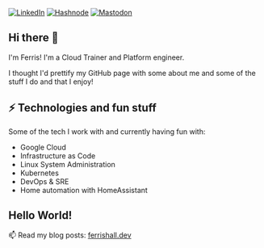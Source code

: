 [![LinkedIn](https://img.shields.io/badge/ferrishall-%230077B5.svg?style=for-the-badge&logo=linkedin&logoColor=white&link=https://www.linkedin.com/in/ferrishall/)](https://www.linkedin.com/in/ferrishall/) [![Hashnode](https://img.shields.io/badge/ferrishall.dev-2962FF?style=for-the-badge&logo=hashnode&logoColor=white&link=https://ferrishall.dev/)](https://ferrishall.dev/) [![Mastodon](https://img.shields.io/badge/-ferrish07-%232B90D9?style=for-the-badge&logo=mastodon&logoColor=white)](https://hachyderm.io/@ferrish07)

## Hi there 👋
I'm Ferris! I'm a Cloud Trainer and Platform engineer.

I thought I'd prettify my GitHub page with some about me and some of the stuff I do and that I enjoy!

## ⚡ Technologies and fun stuff
Some of the tech I work with and currently having fun with:

- Google Cloud
- Infrastructure as Code
- Linux System Administration
- Kubernetes
- DevOps & SRE
- Home automation with HomeAssistant

## Hello World!
📫 Read my blog posts: [ferrishall.dev](https://hachyderm.io/@ferrish07)


